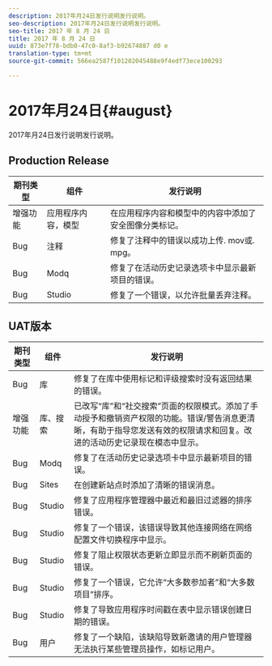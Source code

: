 ```yaml
---
description: 2017年月24日发行说明发行说明。
seo-description: 2017年月24日发行说明发行说明。
seo-title: 2017 年 8 月 24 日
title: 2017 年 8 月 24 日
uuid: 873e7f78-bdb0-47c0-8af3-b92674887 d0 e
translation-type: tm+mt
source-git-commit: 566ea2587f101202045488e9f4edf73ece100293

---
```



# 2017年月24日{#august}

2017年月24日发行说明发行说明。

## Production Release

| **期刊类型** | **组件** | **发行说明** |
|---|---|---|
| 增强功能 | 应用程序内容，模型 | 在应用程序内容和模型中的内容中添加了安全图像分类标记。 |
| Bug | 注释 | 修复了注释中的错误以成功上传. mov或. mpg。 |
| Bug | Modq | 修复了在活动历史记录选项卡中显示最新项目的错误。 |
| Bug | Studio | 修复了一个错误，以允许批量丢弃注释。 |

## UAT版本

| **期刊类型** | **组件** | **发行说明** |
|---|---|---|
| Bug | 库 | 修复了在库中使用标记和评级搜索时没有返回结果的错误。 |
| 增强功能 | 库、搜索 | 已改写“库”和“社交搜索”页面的权限模式。添加了手动授予和撤销资产权限的功能。错误/警告消息更清晰，有助于指导您发送有效的权限请求和回复。改进的活动历史记录现在模态中显示。 |
| Bug | Modq | 修复了在活动历史记录选项卡中显示最新项目的错误。 |
| Bug | Sites | 在创建新站点时添加了清晰的错误消息。 |
| Bug | Studio | 修复了应用程序管理器中最近和最旧过滤器的排序错误。 |
| Bug | Studio | 修复了一个错误，该错误导致其他连接网络在网络配置文件切换程序中显示。 |
| Bug | Studio | 修复了阻止权限状态更新立即显示而不刷新页面的错误。 |
| Bug | Studio | 修复了一个错误，它允许“大多数参加者”和“大多数项目”排序。 |
| Bug | Studio | 修复了导致应用程序时间戳在表中显示错误创建日期的错误。 |
| Bug | 用户 | 修复了一个缺陷，该缺陷导致新邀请的用户管理器无法执行某些管理员操作，如标记用户。 |

